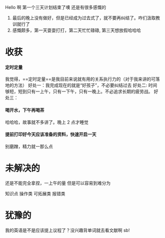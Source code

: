 Hello 啊
第一个三天计划结束了噢
还是有很多感慨的
1. 最后的晚上没有做好，但是已经成为过去式了，就不要再纠结了。咋们汲取教训就行了
2. 感慨颇多，第一天耍耍打打，第二天忙忙碌碌, 第三天想放假哈哈哈
# 收获

####  定时定量
我觉得，==定时定量==是我目前来说就有用的关系执行力的（对于我来讲的可落地的方法）
好处一：我完成现在的就是“好孩子”，不必要纠结过去
好处二: 时间够短，短到只有一上午，只有一下午，只有一晚上。不必追求长期的疲劳战。
好处三：

#### 喝开水，下午再喝茶
哈哈哈，故事就不多讲了。晚上 2 点才睡觉

#### 提前打印好今天应该准备的资料，快速开启一天
别磨蹭，精力就一那么点




# 未解决的

还是不能完全拿捏，一上午的量
但是可以容易到难分为

知识点
操作类
可拓展类
报错类


# 犹豫的

我的英语是不是应该提上议程了？没兴趣背单词就去看文献啊
sb!

